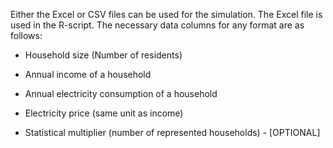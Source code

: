 Either the Excel or CSV files can be used for the simulation. The Excel file is used in the R-script. The necessary data columns for any format are as follows:
- Household size (Number of residents)
- Annual income of a household
- Annual electricity consumption of a household 
- Electricity price (same unit as income)

- Statistical multiplier (number of represented households) - [OPTIONAL]
